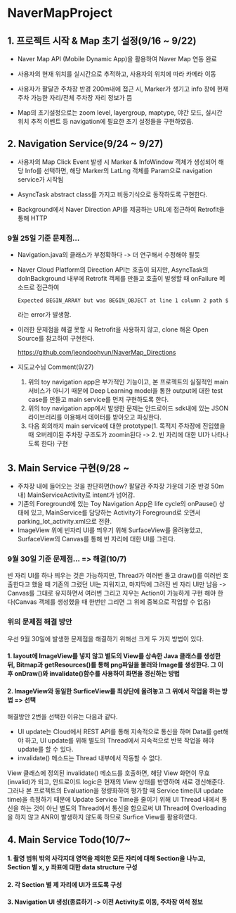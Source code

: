 # NaverMapProject

## 1. 프로젝트 시작 & Map 초기 설정(9/16 ~ 9/22)
- Naver Map API (Mobile Dynamic App)을 활용하여 Naver Map 연동 완료

- 사용자의 현재 위치를 실시간으로 추적하고, 사용자의 위치에 따라 카메라 이동

- 사용자가 팔달관 주차장 반경 200m내에 접근 시, Marker가 생기고 info 창에 현재 주차 가능한 자리/전체 주차장 자리 정보가 뜸

- Map의 초기설정으로는 zoom level, layergroup, maptype, 야간 모드, 실시간 위치 추적 이벤트 등 navigation에 필요한 초기 설정들을 구현하였음.



## 2. Navigation Service(9/24 ~ 9/27)
- 사용자의 Map Click Event 발생 시 Marker & InfoWindow 객체가 생성되어 해당 Info를 선택하면, 해당 Marker의 LatLng 객체를 Param으로 
navigation service가 시작됨

- AsyncTask abstract class를 가지고 비동기식으로 동작하도록 구현한다. 
 
- Background에서 Naver Direction API를 제공하는 URL에 접근하여 Retrofit을 통해 HTTP 

### 9월 25일 기준 문제점...
- Navigation.java의 클래스가 부정확하다 -> 더 연구해서 수정해야 될듯
- Naver Cloud Platform의 Direction API는 호출이 되지만, AsyncTask의 doInBackground 내부에 Retrofit 객체를 만들고 호출이 발생할 때 onFailure 메소드로 접근하여 
  
      Expected BEGIN_ARRAY but was BEGIN_OBJECT at line 1 column 2 path $ 
  
  라는 error가 발생함.
  
- 이러한 문제점을 해결 못할 시 Retrofit을 사용하지 않고, clone 해온 Open Source를 참고하여 구현한다.

    https://github.com/jeondoohyun/NaverMap_Directions
    
- 지도교수님 Comment(9/27) 
    1. 위의 toy navigation app은 부가적인 기능이고, 본 프로젝트의 실질적인 main 서비스가 아니기 때문에 Deep Learning model을 통한 output에 대한 test case를 만들고 main service를 먼저 구현하도록 한다.
    2. 위의 toy navigation app에서 발생한 문제는 안드로이드 sdk내에 있는 JSON 라이브러리를 이용해서 데이터를 받아오고 파싱한다.
    3. 다음 회의까지 main service에 대한 prototype(1. 목적지 주차장에 진입했을 때 오버레이된 주차장 구조도가 zoomin된다 -> 2. 빈 자리에 대한 UI가 나타나도록 한다) 구현    
    
    
    
## 3. Main Service 구현(9/28 ~
- 주차장 내에 들어오는 것을 판단하면(how? 팔달관 주차장 가운데 기준 반경 50m 내) MainServiceActivity로 intent가 넘어감.
- 기존의 Foreground에 있는 Toy Navigation App은 life cycle의 onPause() 상태에 있고, MainService를 담당하는 Activity가 Foreground로 오면서 parking_lot_activity.xml으로 전환.
- ImageView 위에 빈자리 UI를 띄우기 위해 SurfaceView를 올려놓았고, SurfaceView의 Canvas를 통해 빈 자리에 대한 UI를 그린다.

### 9월 30일 기준 문제점...     => 해결(10/7)
빈 자리 UI를 하나 띄우는 것은 가능하지만, Thread가 여러번 돌고 draw()를 여러번 호출한다고 했을 때 기존의 그렸던 UI는 지워지고, 마지막에 그려진 빈 자리 UI만 남음
-> Canvas를 그대로 유지하면서 여러번 그리고 지우는 Action이 가능하게 구현 해야 한다(Canvas 객체를 생성했을 때 한번만 그리면 그 위에 중복으로 작업할 수 없음)

### 위의 문제점 해결 방안 
우선 9월 30일에 발생한 문제점을 해결하기 위해선 크게 두 가지 방법이 있다.

#### 1. layout에 ImageView를 넣지 않고 별도의 View를 상속한 Java 클래스를 생성한 뒤, Bitmap과 getResources()를 통해 png파일을 불러와 Image를 생성한다. 그 이후 onDraw()와 invalidate()함수를 사용하여 화면을 갱신하는 방법

#### 2. ImageView와 동일한 SurficeView를 최상단에 올려놓고 그 위에서 작업을 하는 방법 => 선택

해결방안 2번을 선택한 이유는 다음과 같다.
- UI update는 Cloud에서 REST API를 통해 지속적으로 통신을 하며 Data를 get해야 하고, UI update를 위해 별도의 Thread에서 지속적으로 반복 작업을 해야 update를 할 수 있다.
- invalidate() 메소드는 Thread 내부에서 작동할 수 없다.

View 클래스에 정의된 invalidate() 메소드를 호출하면, 해당 View 화면이 무효(invalid)가 되고, 안드로이드 logic은 현재의 View 상태를 반영하여 새로 갱신해준다. 
그러나 본 프로젝트의 Evaluation을 정량화하여 평가할 때 Service time(UI update time)을 측정하기 때문에 Update Service Time을 줄이기 위해 UI Thread 내에서 통신을 하는 것이 아닌 별도의 Thread에서 통신을 함으로써 UI Thread에 Overloading을 하지 않고 ANR이 발생하지 않도록 하므로 Surfice View를 활용하였다. 



## 4. Main Service Todo(10/7~
#### 1. 촬영 범위 밖의 사각지대 영역을 제외한 모든 자리에 대해 Section을 나누고, Section 별 x, y 좌표에 대한 data structure 구성

#### 2. 각 Section 별 제 자리에 UI가 뜨도록 구성

#### 3. Navigation UI 생성(종료하기 -> 이전 Activity로 이동, 주차장 여석 정보  
